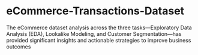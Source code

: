 # eCommerce-Transactions-Dataset
The eCommerce dataset analysis across the three tasks—Exploratory Data Analysis (EDA), Lookalike Modeling, and Customer Segmentation—has provided significant insights and actionable strategies to improve business outcomes
